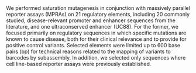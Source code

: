 ##
We performed saturation mutagenesis in conjunction with massively parallel reporter assays (MPRAs) on 21 regulatory elements, including 20 commonly studied, disease-relevant promoter and enhancer sequences from the literature, and one ultraconserved enhancer (UC88). For the former, we focused primarily on regulatory sequences in which specific mutations are known to cause disease, both for their clinical relevance and to provide for positive control variants. Selected elements were limited up to 600 base pairs (bp) for technical reasons related to the mapping of variants to barcodes by subassembly. In addition, we selected only sequences where cell line-based reporter assays were previously established.
